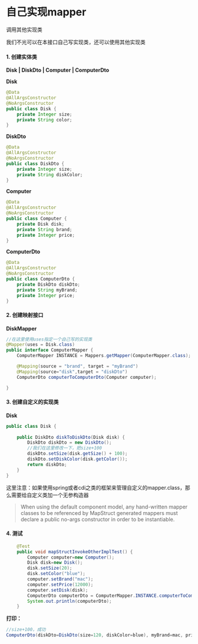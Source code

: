 # 自己实现mapper

调用其他实现类

我们不光可以在本接口自己写实现类，还可以使用其他实现类

#### 1. 创建实体类

**Disk | DiskDto | Computer | ComputerDto**

**Disk**

```java
@Data
@AllArgsConstructor
@NoArgsConstructor
public class Disk {
    private Integer size;
    private String color;
}
```

**DiskDto**

```java
@Data
@AllArgsConstructor
@NoArgsConstructor
public class DiskDto {
    private Integer size;
    private String diskColor;
}
```

**Computer**

```java
@Data
@AllArgsConstructor
@NoArgsConstructor
public class Computer {
    private Disk disk;
    private String brand;
    private Integer price;
}
```

**ComputerDto**

```java
@Data
@AllArgsConstructor
@NoArgsConstructor
public class ComputerDto {
    private DiskDto diskDto;
    private String myBrand;
    private Integer price;
}
```

#### 2. 创建映射接口

**DiskMapper**

```java
//在这里使用uses指定一个自己写的实现类
@Mapper(uses = Disk.class)
public interface ComputerMapper {
    ComputerMapper INSTANCE = Mappers.getMapper(ComputerMapper.class);

    @Mapping(source = "brand", target = "myBrand")
    @Mapping(source="disk",target = "diskDto")
    ComputerDto computerToComputerDto(Computer computer);

}
```

#### 3. 创建自定义的实现类

**Disk**

```java
public class Disk {
    
    public DiskDto diskToDiskDto(Disk disk) {
        DiskDto diskDto = new DiskDto();
        //我们在这里修改一下，把size+100
        diskDto.setSize(disk.getSize() + 100);
        diskDto.setDiskColor(disk.getColor());
        return diskDto;
    }
}
```

这里注意：如果使用spring或者cdi之类的框架来管理自定义的mapper.class，那么需要给自定义类加一个无参构造器

> When using the default component model, any hand-written mapper classes to be referenced
> by MapStruct generated mappers must declare a public no-args constructor in order to be
> instantiable.

#### 4. 测试

```java
    @Test
    public void mapStructInvokeOtherImplTest() {
        Computer computer=new Computer();
        Disk disk=new Disk();
        disk.setSize(20);
        disk.setColor("blue");
        computer.setBrand("mac");
        computer.setPrice(12000);
        computer.setDisk(disk);
        ComputerDto computerDto = ComputerMapper.INSTANCE.computerToComputerDto(computer);
        System.out.println(computerDto);
    }
```

**打印：**

```java
//size+100，成功
ComputerDto(diskDto=DiskDto(size=120, diskColor=blue), myBrand=mac, price=12000)
```